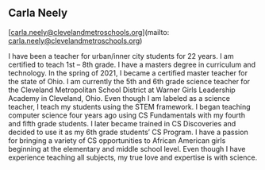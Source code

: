 ## Carla Neely[carla.neely@clevelandmetroschools.org](mailto: carla.neely@clevelandmetroschools.org)I have been a teacher for urban/inner city students for 22 years. I am certified to teach 1st – 8th grade. I have a masters degree in curriculum and technology. In the spring of 2021, I became a certified master teacher for the state of Ohio. I am currently the 5th and 6th grade science teacher for the Cleveland Metropolitan School District at Warner Girls Leadership Academy in Cleveland, Ohio. Even though I am labeled as a science teacher, I teach my students using the STEM framework. I began teaching computer science four years ago using CS Fundamentals with my fourth and fifth grade students. I later became trained in CS Discoveries and decided to use it as my 6th grade students’ CS Program. I have a passion for bringing a variety of CS opportunities to African American girls beginning at the elementary and middle school level. Even though I have experience teaching all subjects, my true love and expertise is with science.